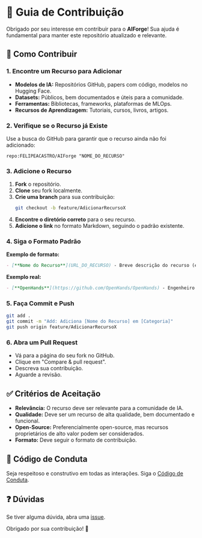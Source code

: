 # 🤝 Guia de Contribuição

Obrigado por seu interesse em contribuir para o **AIForge**! Sua ajuda é fundamental para manter este repositório atualizado e relevante.

## 🚀 Como Contribuir

### 1. Encontre um Recurso para Adicionar

- **Modelos de IA:** Repositórios GitHub, papers com código, modelos no Hugging Face.
- **Datasets:** Públicos, bem documentados e úteis para a comunidade.
- **Ferramentas:** Bibliotecas, frameworks, plataformas de MLOps.
- **Recursos de Aprendizagem:** Tutoriais, cursos, livros, artigos.

### 2. Verifique se o Recurso já Existe

Use a busca do GitHub para garantir que o recurso ainda não foi adicionado:

```
repo:FELIPEACASTRO/AIForge "NOME_DO_RECURSO"
```

### 3. Adicione o Recurso

1. **Fork** o repositório.
2. **Clone** seu fork localmente.
3. **Crie uma branch** para sua contribuição:
   ```bash
   git checkout -b feature/AdicionarRecursoX
   ```
4. **Encontre o diretório correto** para o seu recurso.
5. **Adicione o link** no formato Markdown, seguindo o padrão existente.

### 4. Siga o Formato Padrão

**Exemplo de formato:**

```markdown
- [**Nome do Recurso**](URL_DO_RECURSO) - Breve descrição do recurso (em português).
```

**Exemplo real:**

```markdown
- [**OpenHands**](https://github.com/OpenHands/OpenHands) - Engenheiro de software de IA que escreve código, cria features e resolve bugs autonomamente.
```

### 5. Faça Commit e Push

```bash
git add .
git commit -m "Add: Adiciona [Nome do Recurso] em [Categoria]"
git push origin feature/AdicionarRecursoX
```

### 6. Abra um Pull Request

- Vá para a página do seu fork no GitHub.
- Clique em "Compare & pull request".
- Descreva sua contribuição.
- Aguarde a revisão.

## ✅ Critérios de Aceitação

- **Relevância:** O recurso deve ser relevante para a comunidade de IA.
- **Qualidade:** Deve ser um recurso de alta qualidade, bem documentado e funcional.
- **Open-Source:** Preferencialmente open-source, mas recursos proprietários de alto valor podem ser considerados.
- **Formato:** Deve seguir o formato de contribuição.

## 📜 Código de Conduta

Seja respeitoso e construtivo em todas as interações. Siga o [Código de Conduta](./CODE_OF_CONDUCT.md).

## ❓ Dúvidas

Se tiver alguma dúvida, abra uma [issue](https://github.com/FELIPEACASTRO/AIForge/issues).

Obrigado por sua contribuição! 🎉
